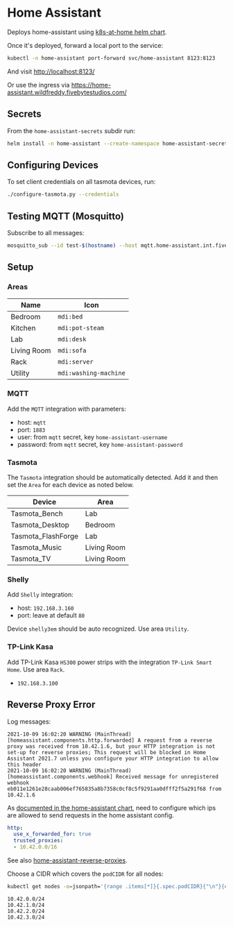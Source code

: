 # Home Assistant

Deploys home-assistant using [k8s-at-home helm chart][k8s-at-home].

Once it's deployed, forward a local port to the service:

```sh
kubectl -n home-assistant port-forward svc/home-assistant 8123:8123
```

And visit <http://localhost:8123/>

Or use the ingress via <https://home-assistant.wildfreddy.fivebytestudios.com/>

## Secrets

From the `home-assistant-secrets` subdir run:

```sh
helm install -n home-assistant --create-namespace home-assistant-secrets .
```

## Configuring Devices

To set client credentials on all tasmota devices, run:

```sh
./configure-tasmota.py --credentials
```

## Testing MQTT (Mosquitto)

Subscribe to all messages:

```sh
mosquitto_sub --id test-$(hostname) --host mqtt.home-assistant.int.fivebytestudios.com --topic '#' --verbose
```

## Setup

### Areas

| Name        | Icon                  |
| ----------- | --------------------- |
| Bedroom     | `mdi:bed`             |
| Kitchen     | `mdi:pot-steam`       |
| Lab         | `mdi:desk`            |
| Living Room | `mdi:sofa`            |
| Rack        | `mdi:server`          |
| Utility     | `mdi:washing-machine` |

### MQTT

Add the `MQTT` integration with parameters:

- host: `mqtt`
- port: `1883`
- user: from `mqtt` secret, key `home-assistant-username`
- password: from `mqtt` secret, key `home-assistant-password`

### Tasmota

The `Tasmota` integration should be automatically detected.
Add it and then set the `Area` for each device as noted below.

| Device             | Area        |
| ------------------ | ----------- |
| Tasmota_Bench      | Lab         |
| Tasmota_Desktop    | Bedroom     |
| Tasmota_FlashForge | Lab         |
| Tasmota_Music      | Living Room |
| Tasmota_TV         | Living Room |

### Shelly

Add `Shelly` integration:

- host: `192.168.3.160`
- port: leave at default `80`

Device `shelly3em` should be auto recognized.
Use area `Utility`.

### TP-Link Kasa

Add TP-Link Kasa `HS300` power strips with the integration `TP-Link Smart Home`.
Use area `Rack`.

- `192.168.3.100`

## Reverse Proxy Error

Log messages:

```text
2021-10-09 16:02:20 WARNING (MainThread) [homeassistant.components.http.forwarded] A request from a reverse proxy was received from 10.42.1.6, but your HTTP integration is not set-up for reverse proxies; This request will be blocked in Home Assistant 2021.7 unless you configure your HTTP integration to allow this header
2021-10-09 16:02:20 WARNING (MainThread) [homeassistant.components.webhook] Received message for unregistered webhook eb011e1261e28caab006ef765835a8b7358c0cf8c5f9291aa0dfff2f5a291f68 from 10.42.1.6
```

As [documented in the home-assistant chart][home-assistant-bad-request], need to
configure which ips are allowed to send requests in the home assistant config.

```yaml
http:
  use_x_forwarded_for: true
  trusted_proxies:
  - 10.42.0.0/16
```

See also [home-assistant-reverse-proxies][].

Choose a CIDR which covers the `podCIDR` for all nodes:

```sh
kubectl get nodes -o=jsonpath='{range .items[*]}{.spec.podCIDR}{"\n"}{end}'
```

```text
10.42.0.0/24
10.42.1.0/24
10.42.2.0/24
10.42.3.0/24
```

[k8s-at-home]: https://github.com/k8s-at-home/charts/tree/master/charts/stable/home-assistant
[home-assistant-bad-request]: https://github.com/k8s-at-home/charts/tree/master/charts/stable/home-assistant#http-400-bad-request-while-accessing-from-your-browser
[home-assistant-reverse-proxies]: https://www.home-assistant.io/integrations/http#reverse-proxies
